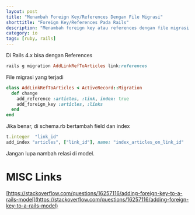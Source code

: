 ```yaml
---
layout: post
title: "Menambah Foreign Key/References Dengan File Migrasi"
shorttitle: "Foreign Key/References Pada Rails"
description: "Menambah foreign key atau references dengan file migrasi pada Rails 4.x"
category: io
tags: [ruby, rails]
---
```


Di Rails 4.x bisa dengan References

```ruby
rails g migration AddLinkRefToArticles link:references
```

File migrasi yang terjadi

```ruby
class AddLinkRefToArticles < ActiveRecord::Migration
  def change
    add_reference :articles, :link, index: true
    add_foreign_key :articles, :links
  end
end
```
Jika benar, di schema.rb bertambah field dan index

```ruby
t.integer  "link_id"
add_index "articles", ["link_id"], name: "index_articles_on_link_id"
```



Jangan lupa nambah relasi di model.

# MISC Links

[https://stackoverflow.com/questions/16257116/adding-foreign-key-to-a-rails-model](https://stackoverflow.com/questions/16257116/adding-foreign-key-to-a-rails-model)
